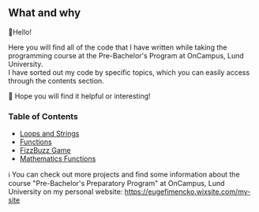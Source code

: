 ## What and why

:wave:Hello!  

Here you will find all of the code that I have written while taking the programming course at the Pre-Bachelor's Program at OnCampus, Lund University. <br/> I have sorted out my code by specific topics, which you can easily access through the contents section.

🍎 Hope you will find it helpful or interesting!

### Table of Contents

* [Loops and Strings](https://github.com/EvgenJY2K2/OnCampus-Programming-Course-Projects/blob/main/Loops%20and%20Strings.md)
* [Functions](https://github.com/EvgenJY2K2/OnCampus-Programming-Course-Projects/blob/main/Functions.md)
* [FizzBuzz Game](https://github.com/EvgenJY2K2/OnCampus-Programming-Course-Projects/blob/main/FizzBuzz%20Game.md)
* [Mathematics Functions](https://github.com/EvgenJY2K2/OnCampus-Programming-Course-Projects/blob/main/Mathematics%20Functions.md)  

ℹ️ You can check out more projects and find some information about the course "Pre-Bachelor's Preparatory Program" at OnCampus, Lund University on my personal website: https://eugefimencko.wixsite.com/my-site
